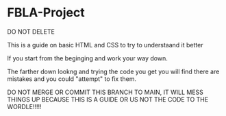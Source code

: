 # FBLA-Project
DO NOT DELETE 

This is a guide on basic HTML and CSS to try to understaand it better

If you start from the beginging and work your way down.

The farther down lookng and trying the code you get you will find there are mistakes and you could "attempt" to fix them.

DO NOT MERGE OR COMMIT THIS BRANCH TO MAIN, IT WILL MESS THINGS UP BECAUSE THIS IS A GUIDE OR US NOT THE CODE TO THE WORDLE!!!!!
